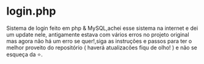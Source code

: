 # login.php

Sistema de login feito em php & MySQL,achei esse sistema na internet e dei um update nele, antigamente estava com vários erros no projeto original mas agora não há um erro se quer!,siga as instruções e passos para ter o melhor proveito do repositório ( haverá atualizacões fiqu de olho! ) e não se esqueça da ⭐.